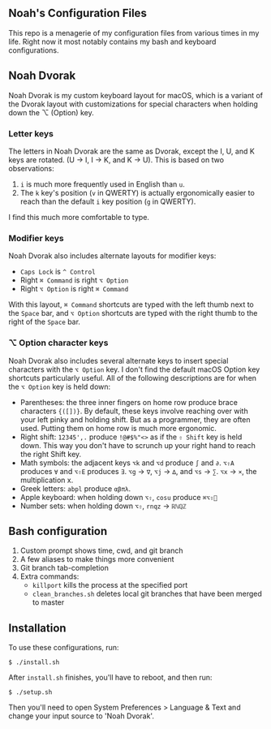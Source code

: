 Noah's Configuration Files
--------------------------

This repo is a menagerie of my configuration files from various times in my life.  Right now it most notably contains my bash and keyboard configurations.

## Noah Dvorak

Noah Dvorak is my custom keyboard layout for macOS, which is a variant of the Dvorak layout
with customizations for special characters when holding down the ⌥ (Option) key.

### Letter keys

The letters in Noah Dvorak are the same as Dvorak, except the I, U, and K keys are rotated.
(U -> I, I -> K, and K -> U). This is based on two observations:

 1. `i` is much more frequently used in English than `u`.
 2. The `k` key's position (`v` in QWERTY) is actually ergonomically easier to reach than
    the default `i` key position (`g` in QWERTY).

I find this much more comfortable to type.

### Modifier keys

Noah Dvorak also includes alternate layouts for modifier keys:

 - `Caps Lock` is `^ Control`
 - Right `⌘ Command` is right `⌥ Option`
 - Right `⌥ Option` is right `⌘ Command`

With this layout, `⌘ Command` shortcuts are typed with the left thumb next to the `Space` bar,
and `⌥ Option` shortcuts are typed with the right thumb to the right of the `Space` bar.

### ⌥ Option character keys

Noah Dvorak also includes several alternate keys to insert special characters with the
`⌥ Option` key. I don't find the default macOS Option key shortcuts particularly useful.
All of the following descriptions are for when the `⌥ Option` key is held down:

 - Parentheses: the three inner fingers on home row produce brace characters `{([])}`.
   By default, these keys involve reaching over with your left pinky and holding shift.
   But as a programmer, they are often used. Putting them on home row is much more ergonomic.
 - Right shift: `12345',.` produce `!@#$%"<>` as if the `⇧ Shift` key is held down. This way
   you don't have to scrunch up your right hand to reach the right Shift key.
 - Math symbols: the adjacent keys `⌥k` and `⌥d` produce `∫` and `∂`. `⌥⇧A` produces `∀` and
   `⌥⇧E` produces `∃`. `⌥g` -> `∇`, `⌥j` -> `∆`, and `⌥s` -> `∑`. `⌥x` -> `×`, the
   multiplication x.
 - Greek letters: `abpl` produce `αβπλ`.
 - Apple keyboard: when holding down `⌥⇧`, `cosu` produce `⌘⌥⇧`
 - Number sets: when holding down `⌥⇧`, `rnqz` -> `ℝℕℚℤ`

## Bash configuration

 1. Custom prompt shows time, cwd, and git branch
 2. A few aliases to make things more convenient
 3. Git branch tab-completion
 4. Extra commands:
     - `killport` kills the process at the specified port
     - `clean_branches.sh` deletes local git branches that have been merged to master

## Installation

To use these configurations, run:

    $ ./install.sh

After `install.sh` finishes, you'll have to reboot, and then run:

    $ ./setup.sh

Then you'll need to open System Preferences > Language & Text and change your input source to 'Noah Dvorak'.
